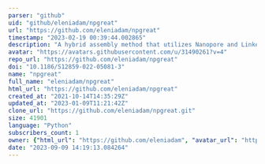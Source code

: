 ```yaml
---
parser: "github"
uid: "github/eleniadam/npgreat"
url: "https://github.com/eleniadam/npgreat"
timestamp: "2023-02-19 00:39:44.002865"
description: "A hybrid assembly method that utilizes Nanopore and Linked-Reads datasets for the assembly of the human subtelomere regions."
avatar: "https://avatars.githubusercontent.com/u/31490261?v=4"
repo_url: "https://github.com/eleniadam/npgreat"
doi: "10.1186/S12859-022-05081-3"
name: "npgreat"
full_name: "eleniadam/npgreat"
html_url: "https://github.com/eleniadam/npgreat"
created_at: "2021-10-14T14:35:29Z"
updated_at: "2023-01-09T11:21:42Z"
clone_url: "https://github.com/eleniadam/npgreat.git"
size: 41901
language: "Python"
subscribers_count: 1
owner: {"html_url": "https://github.com/eleniadam", "avatar_url": "https://avatars.githubusercontent.com/u/31490261?v=4", "login": "eleniadam", "type": "User"}
date: "2023-09-09 14:19:13.084264"
---
```

